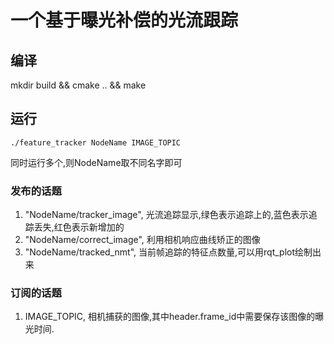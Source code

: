 # 一个基于曝光补偿的光流跟踪
## 编译
mkdir build && cmake .. && make 
## 运行
```
./feature_tracker NodeName IMAGE_TOPIC
```
同时运行多个,则NodeName取不同名字即可

### 发布的话题
1. "NodeName/tracker_image", 光流追踪显示,绿色表示追踪上的,蓝色表示追踪丢失,红色表示新增加的
2. "NodeName/correct_image", 利用相机响应曲线矫正的图像
3. "NodeName/tracked_nmt", 当前帧追踪的特征点数量,可以用rqt_plot绘制出来

### 订阅的话题
1. IMAGE_TOPIC, 相机捕获的图像,其中header.frame_id中需要保存该图像的曝光时间.